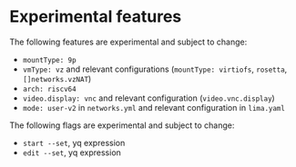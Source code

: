 # Experimental features

The following features are experimental and subject to change:

- `mountType: 9p`
- `vmType: vz` and relevant configurations (`mountType: virtiofs`, `rosetta`, `[]networks.vzNAT`)
- `arch: riscv64`
- `video.display: vnc` and relevant configuration (`video.vnc.display`)
- `mode: user-v2` in `networks.yml` and relevant configuration in `lima.yaml` 

The following flags are experimental and subject to change:

- `start --set`, yq expression
- `edit --set`, yq expression
